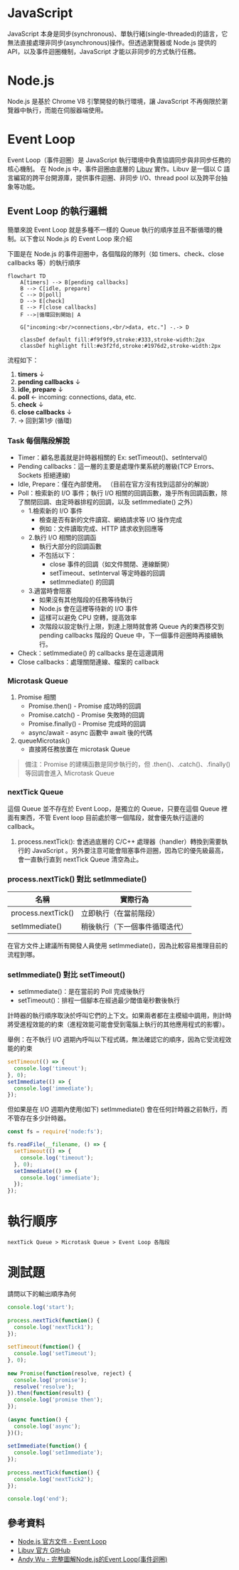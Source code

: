
# JavaScript

JavaScript 本身是同步(synchronous)、單執行緒(single-threaded)的語言，它無法直接處理非同步(asynchronous)操作。但透過瀏覽器或 Node.js 提供的 API，以及事件迴圈機制，JavaScript 才能以非同步的方式執行任務。

# Node.js 
Node.js 是基於 Chrome V8 引擎開發的執行環境，讓 JavaScript 不再侷限於瀏覽器中執行，而能在伺服器端使用。

# Event Loop
Event Loop（事件迴圈）是 JavaScript 執行環境中負責協調同步與非同步任務的核心機制。 在 Node.js 中，事件迴圈由底層的 [Libuv](https://github.com/libuv/libuv) 實作。Libuv 是一個以 C 語言編寫的跨平台開源庫，提供事件迴圈、非同步 I/O、thread pool 以及跨平台抽象等功能。  

## Event Loop 的執行邏輯
簡單來說 Event Loop 就是多種不一樣的 Queue 執行的順序並且不斷循環的機制。以下會以 Node.js 的 Event Loop 來介紹

下圖是在 Node.js 的事件迴圈中，各個階段的隊列（如 timers、check、close callbacks 等）的執行順序

```mermaid
flowchart TD
    A[timers] --> B[pending callbacks]
    B --> C[idle, prepare]
    C --> D[poll]
    D --> E[check]
    E --> F[close callbacks]
    F -->|循環回到開始| A
    
    G["incoming:<br/>connections,<br/>data, etc."] -.-> D
    
    classDef default fill:#f9f9f9,stroke:#333,stroke-width:2px
    classDef highlight fill:#e3f2fd,stroke:#1976d2,stroke-width:2px
```
流程如下：
1. **timers** ↓
2. **pending callbacks** ↓
3. **idle, prepare** ↓
4. **poll** ← incoming: connections, data, etc.
5. **check** ↓
6. **close callbacks** ↓
7. → 回到第1步 (循環)

### Task 每個階段解說
- Timer：顧名思義就是計時器相關的 Ex: setTimeout()、setInterval()
- Pending callbacks：這一層的主要是處理作業系統的層級(TCP Errors、Sockets 拒絕連線)
- Idle, Prepare：僅在內部使用。 （目前在官方沒有找到這部分的解說）
- Poll：檢索新的 I/O 事件；執行 I/O 相關的回調函數，幾乎所有回調函數，除了關閉回調、由定時器排程的回調，以及 setImmediate() 之外）
  - 1.檢索新的 I/O 事件
    - 檢查是否有新的文件讀寫、網絡請求等 I/O 操作完成
    - 例如：文件讀取完成、HTTP 請求收到回應等
  - 2.執行 I/O 相關的回調函
    - 執行大部分的回調函數
    - 不包括以下：
      - close 事件的回調（如文件關閉、連線斷開）
      - setTimeout、setInterval 等定時器的回調
      - setImmediate() 的回調
  - 3.適當時會阻塞
    - 如果沒有其他階段的任務等待執行
    - Node.js 會在這裡等待新的 I/O 事件
    - 這樣可以避免 CPU 空轉，提高效率
    - 次階段以設定執行上限，到達上限時就會將 Queue 內的東西移交到 pending callbacks 階段的 Queue 中，下一個事件迴圈時再接續執行。
- Check：setImmediate() 的 callbacks 是在這邊調用
- Close callbacks：處理關閉連線、檔案的 callback

### Microtask Queue
1. Promise 相關
    - Promise.then() - Promise 成功時的回調
    - Promise.catch() - Promise 失敗時的回調
    - Promise.finally() - Promise 完成時的回調
    - async/await - async 函數中 await 後的代碼
2. queueMicrotask()
    - 直接將任務放置在 microtask Queue
> 備注：Promise 的建構函數是同步執行的，但 .then()、.catch()、.finally() 等回調會進入 Microtask Queue

### nextTick Queue
這個 Queue 並不存在於 Event Loop，是獨立的 Queue，只要在這個 Queue 裡面有東西，不管 Event loop 目前處於哪一個階段，就會優先執行這邊的 callback。
1. process.nextTick(): 會透過底層的 C/C++ 處理器（handler）轉換到需要執行的 JavaScript 。另外要注意可能會阻塞事件迴圈，因為它的優先級最高，會一直執行直到 nextTick Queue 清空為止。

### process.nextTick() 對比 setImmediate()
|名稱|實際行為|
|--|--|
|process.nextTick()|立即執行（在當前階段）|
|setImmediate()|稍後執行（下一個事件循環迭代）|

在官方文件上建議所有開發人員使用 setImmediate()，因為比較容易推理目前的流程到哪。

### setImmediate() 對比 setTimeout()
- setImmediate()：是在當前的 Poll 完成後執行
- setTimeout()：排程一個腳本在經過最少閾值毫秒數後執行

計時器的執行順序取決於呼叫它們的上下文。如果兩者都在主模組中調用，則計時將受進程效能的約束（進程效能可能會受到電腦上執行的其他應用程式的影響）。

舉例：在不執行 I/O 週期內呼叫以下程式碼，無法確認它的順序，因為它受流程效能的約束
``` javascript
setTimeout(() => {
  console.log('timeout');
}, 0);
setImmediate(() => {
  console.log('immediate');
});
```

但如果是在 I/O 週期內使用(如下) setImmediate() 會在任何計時器之前執行，而不管存在多少計時器。
``` javascript
const fs = require('node:fs');

fs.readFile(__filename, () => {
  setTimeout(() => {
    console.log('timeout');
  }, 0);
  setImmediate(() => {
    console.log('immediate');
  });
});

```
# 執行順序
``` text
nextTick Queue > Microtask Queue > Event Loop 各階段
```
#  測試題
請問以下的輸出順序為何

```javascript
console.log('start');
 
process.nextTick(function() {
  console.log('nextTick1');
});
 
setTimeout(function() {
  console.log('setTimeout');
}, 0);
 
new Promise(function(resolve, reject) {
  console.log('promise');
  resolve('resolve');
}).then(function(result) {
  console.log('promise then');
});
 
(async function() {
  console.log('async');
})();
 
setImmediate(function() {
  console.log('setImmediate');
});
 
process.nextTick(function() {
  console.log('nextTick2');
});
 
console.log('end');
```

## 參考資料

- [Node.js 官方文件 - Event Loop](https://nodejs.org/en/learn/asynchronous-work/event-loop-timers-and-nexttick)
- [Libuv 官方 GitHub](https://github.com/libuv/libuv)
- [Andy Wu - 完整圖解Node.js的Event Loop(事件迴圈)](https://notes.andywu.tw/2020/%E5%AE%8C%E6%95%B4%E5%9C%96%E8%A7%A3node-js%E7%9A%84event-loop%E4%BA%8B%E4%BB%B6%E8%BF%B4%E5%9C%88/)